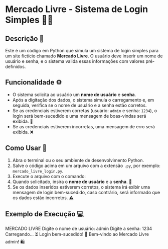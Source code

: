 # Mercado Livre - Sistema de Login Simples 🛒🔐

## Descrição 📜
Este é um código em Python que simula um sistema de login simples para um site fictício chamado **Mercado Livre**. O usuário deve inserir um nome de usuário e senha, e o sistema valida essas informações com valores pré-definidos.

## Funcionalidade ⚙️
- O sistema solicita ao usuário um **nome de usuário** e **senha**.
- Após a digitação dos dados, o sistema simula o carregamento e, em seguida, verifica se o nome de usuário e a senha estão corretos.
- Se as credenciais estiverem corretas (usuário: `admin` e senha: `1234`), o login será bem-sucedido e uma mensagem de boas-vindas será exibida. 🎉
- Se as credenciais estiverem incorretas, uma mensagem de erro será exibida. ❌

## Como Usar 📝
1. Abra o terminal ou o seu ambiente de desenvolvimento Python.
2. Salve o código acima em um arquivo com a extensão `.py`, por exemplo: `mercado_livre_login.py`.
3. Execute o arquivo com o comando:
4. Quando solicitado, insira o **nome de usuário** e a **senha**. 🔑
5. Se os dados inseridos estiverem corretos, o sistema irá exibir uma mensagem de login bem-sucedido, caso contrário, será informado que os dados estão incorretos. ⚠️

## Exemplo de Execução 💻

MERCADO LIVRE
Digite o nome de usuário: admin
Digite a senha: 1234
Carregando... ⏳
Login bem-sucedido! 🎉
Bem-vindo ao Mercado Livre admin! 🛍️
